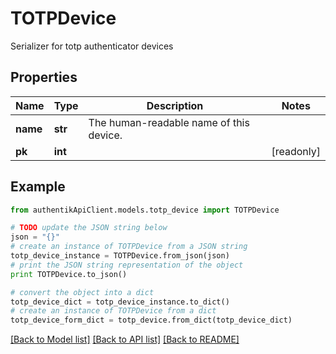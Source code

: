 # TOTPDevice

Serializer for totp authenticator devices

## Properties
Name | Type | Description | Notes
------------ | ------------- | ------------- | -------------
**name** | **str** | The human-readable name of this device. | 
**pk** | **int** |  | [readonly] 

## Example

```python
from authentikApiClient.models.totp_device import TOTPDevice

# TODO update the JSON string below
json = "{}"
# create an instance of TOTPDevice from a JSON string
totp_device_instance = TOTPDevice.from_json(json)
# print the JSON string representation of the object
print TOTPDevice.to_json()

# convert the object into a dict
totp_device_dict = totp_device_instance.to_dict()
# create an instance of TOTPDevice from a dict
totp_device_form_dict = totp_device.from_dict(totp_device_dict)
```
[[Back to Model list]](../README.md#documentation-for-models) [[Back to API list]](../README.md#documentation-for-api-endpoints) [[Back to README]](../README.md)


